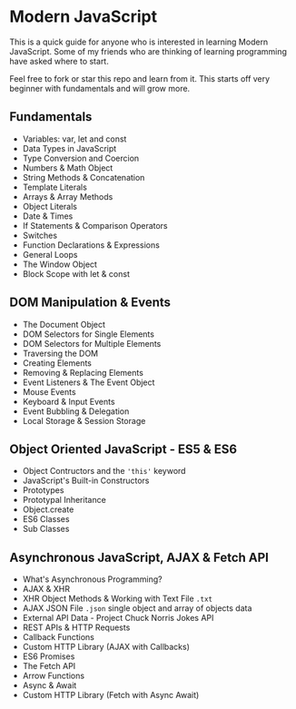 # Modern JavaScript

This is a quick guide for anyone who is interested in learning Modern JavaScript. Some of my friends who are thinking of learning programming have asked where to start.

Feel free to fork or star this repo and learn from it. This starts off very beginner with fundamentals and will grow more.

## Fundamentals

* Variables: var, let and const
* Data Types in JavaScript
* Type Conversion and Coercion
* Numbers & Math Object
* String Methods & Concatenation
* Template Literals
* Arrays & Array Methods
* Object Literals
* Date & Times
* If Statements & Comparison Operators
* Switches
* Function Declarations & Expressions
* General Loops
* The Window Object
* Block Scope with let & const

## DOM Manipulation & Events

* The Document Object
* DOM Selectors for Single Elements
* DOM Selectors for Multiple Elements
* Traversing the DOM
* Creating Elements
* Removing & Replacing Elements
* Event Listeners & The Event Object
* Mouse Events
* Keyboard & Input Events
* Event Bubbling & Delegation
* Local Storage & Session Storage

## Object Oriented JavaScript - ES5 & ES6

* Object Contructors and the ```'this'``` keyword
* JavaScript's Built-in Constructors
* Prototypes
* Prototypal Inheritance
* Object.create
* ES6 Classes
* Sub Classes

## Asynchronous JavaScript, AJAX & Fetch API

* What's Asynchronous Programming?
* AJAX & XHR
* XHR Object Methods & Working with Text File ```.txt```
* AJAX JSON File ```.json``` single object and array of objects data
* External API Data - Project Chuck Norris Jokes API
* REST APIs & HTTP Requests
* Callback Functions
* Custom HTTP Library (AJAX with Callbacks)
* ES6 Promises
* The Fetch API
* Arrow Functions
* Async & Await
* Custom HTTP Library (Fetch with Async Await)